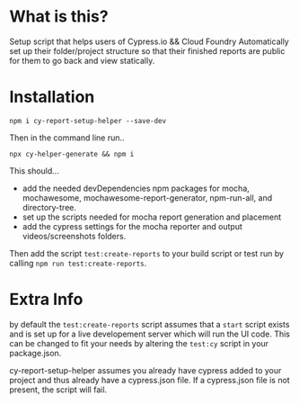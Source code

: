 # What is this?

Setup script that helps users of Cypress.io && Cloud Foundry Automatically set up their folder/project structure so that their finished reports are public for them to go back and view statically. 

# Installation
`npm i cy-report-setup-helper --save-dev`

Then in the command line run..

`npx cy-helper-generate && npm i`

This should...
- add the needed devDependencies npm packages for mocha, mochawesome, mochawesome-report-generator, npm-run-all, and directory-tree.
- set up the scripts needed for mocha report generation and placement
- add the cypress settings for the mocha reporter and output videos/screenshots folders.

Then add the script `test:create-reports` to your build script or test run by calling `npm run test:create-reports`. 

# Extra Info
by default the `test:create-reports` script assumes that a `start` script exists and is set up for a live developement server which will run the UI code. This can be changed to fit your needs by altering the `test:cy` script in your package.json.

cy-report-setup-helper assumes you already have cypress added to your project and thus already have a cypress.json file. If a cypress.json file is not present, the script will fail.